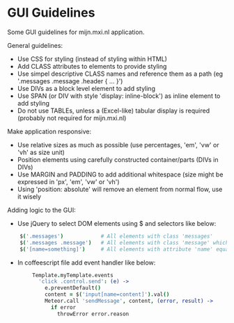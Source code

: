 # GUI Guidelines

Some GUI guidelines for mijn.mxi.nl application.

General guidelines:
* Use CSS for styling (instead of styling within HTML)
* Add CLASS attributes to elements to provide styling
* Use simpel descriptive CLASS names and reference them as a path (eg '.messages .message .header { ... }')
* Use DIVs as a block level element to add styling
* Use SPAN (or DIV with style 'display: inline-block') as inline element to add styling
* Do not use TABLEs, unless a (Excel-like) tabular display is required (probably not required for mijn.mxi.nl)

Make application responsive:
* Use relative sizes as much as possible (use percentages, 'em', 'vw' or 'vh' as size unit)
* Position elements using carefully constructed container/parts (DIVs in DIVs)
* Use MARGIN and PADDING to add additional whitespace (size might be expressed in 'px', 'em', 'vw' or 'vh')
* Using 'position: absolute' will remove an element from normal flow, use it wisely

Adding logic to the GUI:
* Use jQuery to select DOM elements using $ and selectors like below:
```CoffeeScript
    $('.messages')            # All elements with class 'messages'
    $('.messages .message')   # All elements with class 'message' which have a parent with class 'messages'
    $('[name=something]')     # All elements with attribute 'name' equal to 'something'
```
* In coffeescript file add event handler like below:
```CoffeeScript
        Template.myTemplate.events
          'click .control.send': (e) ->
            e.preventDefault()
            content = $('input[name=content]').val()
            Meteor.call 'sendMessage', content, (error, result) ->
              if error
                throwError error.reason
```
